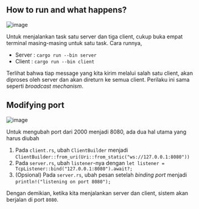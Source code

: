 ## How to run and what happens?

![image](https://github.com/user-attachments/assets/61ef0f54-85b5-4ebf-90d4-637455344ce9)

Untuk menjalankan task satu server dan tiga client, cukup buka empat terminal masing-masing untuk satu task. Cara runnya,
- Server : `cargo run --bin server`
- Client : `cargo run --bin client`

Terlihat bahwa tiap message yang kita kirim melalui salah satu client, akan diproses oleh server dan akan direturn ke semua client. Perilaku ini sama seperti *broadcast mechanism*.  

## Modifying port

![image](https://github.com/user-attachments/assets/07d3b973-e26f-4372-a9c0-f52231d002b8)

Untuk mengubah port dari 2000 menjadi 8080, ada dua hal utama yang harus diubah
1. Pada `client.rs`, ubah `ClientBuilder` menjadi `ClientBuilder::from_uri(Uri::from_static("ws://127.0.0.1:8080"))`
2. Pada `server.rs`, ubah `listener`-nya dengan `let listener = TcpListener::bind("127.0.0.1:8080").await?;`
3. (Opsional) Pada `server.rs`, ubah pesan setelah *binding port* menjadi `println!("listening on port 8080");`

Dengan demikian, ketika kita menjalankan server dan client, sistem akan berjalan di port `8080`.
